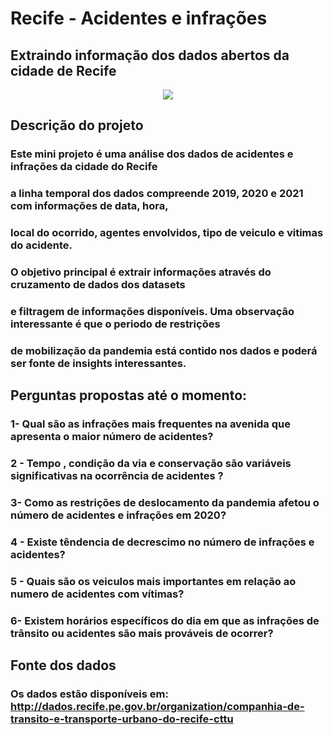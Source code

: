 # Recife - Acidentes e infrações
## Extraindo informação dos dados abertos da cidade de Recife
<p align="center">
<img src="http://img.shields.io/static/v1?label=STATUS&message=EM%20DESENVOLVIMENTO&color=GREEN&style=for-the-badge"/>
</p>

## Descrição do projeto

###   Este mini projeto é uma análise dos dados de acidentes e infrações da cidade do Recife
### a linha temporal dos dados compreende 2019, 2020 e 2021 com informações de data, hora, 
### local do ocorrido, agentes envolvidos, tipo de veiculo e vitimas do acidente. 
###   O objetivo principal é extrair informações através do cruzamento de dados dos datasets 
### e filtragem de informações disponíveis. Uma observação interessante é que o periodo de restrições 
### de mobilização da pandemia está contido nos dados e poderá ser fonte de insights interessantes.

## Perguntas propostas até o momento:

### 1- Qual são as infrações mais frequentes na avenida que apresenta o maior número de acidentes?
### 2 - Tempo , condição da via e conservação são variáveis significativas na ocorrência de acidentes ?
### 3- Como as restrições de deslocamento da pandemia afetou o número de acidentes e infrações em 2020?
### 4 - Existe têndencia de decrescimo no número de infrações e acidentes?
### 5 - Quais são os veiculos mais importantes em relação ao numero de acidentes com vítimas?
### 6- Existem horários específicos do dia em que as infrações de trânsito ou acidentes são mais prováveis de ocorrer?

## Fonte dos dados

### Os dados estão disponíveis em:  http://dados.recife.pe.gov.br/organization/companhia-de-transito-e-transporte-urbano-do-recife-cttu

